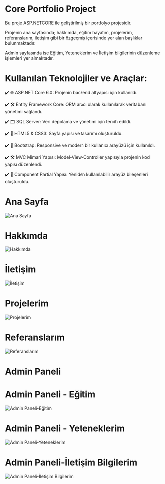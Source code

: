 # Core Portfolio Project

Bu proje ASP.NETCORE ile geliştirilmiş bir portfolyo projesidir.


Projenin ana sayfasında; hakkımda, eğitim hayatım, projelerim, referanslarım, iletişim gibi bir özgeçmiş içerisinde yer alan başlıklar bulunmaktadır.

Admin sayfasında ise Eğitim, Yeteneklerim ve İletişim bilgilerinin düzenleme işlemleri yer almaktadır.



# Kullanılan Teknolojiler ve Araçlar:

✔️ 🌐 ASP.NET Core 6.0: Projenin backend altyapısı için kullanıldı.

✔️ 🛠️ Entity Framework Core: ORM aracı olarak kullanılarak veritabanı yönetimi sağlandı.

✔️ 🗂️ SQL Server: Veri depolama ve yönetimi için tercih edildi.

✔️ 🎨 HTML5 & CSS3: Sayfa yapısı ve tasarımı oluşturuldu.

✔️ 📱 Bootstrap: Responsive ve modern bir kullanıcı arayüzü için kullanıldı.

✔️  🛠️  MVC Mimari Yapısı: Model-View-Controller yapısıyla projenin kod yapısı düzenlendi.

✔️ 🧩 Component Partial Yapısı: Yeniden kullanılabilir arayüz bileşenleri oluşturuldu.




# Ana Sayfa

![Ana Sayfa](https://github.com/user-attachments/assets/5f11b872-9579-472c-9650-ac7f476e7ac6)



# Hakkımda

![Hakkımda](https://github.com/user-attachments/assets/c429d5ae-dc02-45bb-ab57-c484d672bebc)



# İletişim


![İletişim](https://github.com/user-attachments/assets/032a7466-8a06-463a-8641-4c219b97b912)



# Projelerim


![Projelerim](https://github.com/user-attachments/assets/7ba163b3-4169-432d-9d5d-4815e3ae031e)



# Referanslarım


![Referanslarım](https://github.com/user-attachments/assets/27c6ac76-2405-4c62-90b5-f41f7f1450c1)




# Admin Paneli

# Admin Paneli - Eğitim


![Admin Paneli-Eğitim](https://github.com/user-attachments/assets/11cb2d24-c188-45a4-81e1-336b163201c6)



# Admin Paneli - Yeteneklerim


![Admin Paneli-Yeteneklerim](https://github.com/user-attachments/assets/a862052a-f19a-45f3-ac16-4935c28bde0c)


# Admin Paneli-İletişim Bilgilerim


![Admin Paneli-İletişim Bilgilerim](https://github.com/user-attachments/assets/e92af8af-de2b-447d-b8c8-c1427b7c1400)
